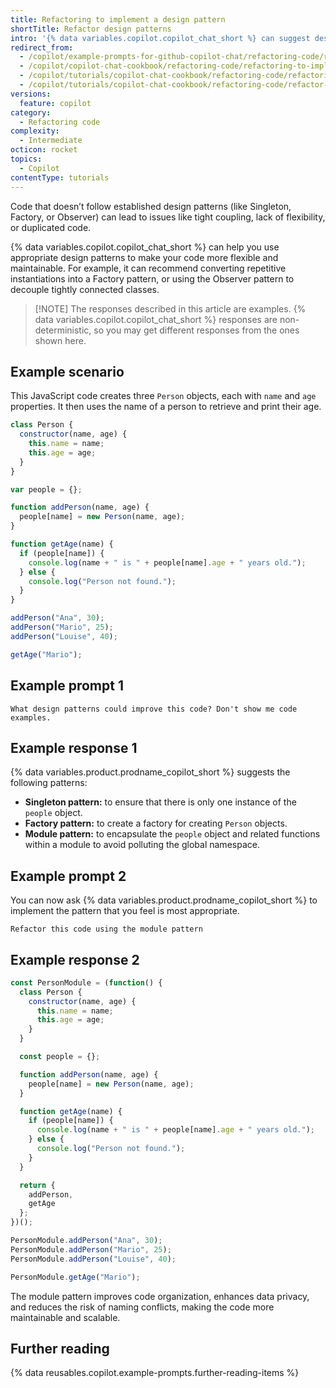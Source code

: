 ```yaml
---
title: Refactoring to implement a design pattern
shortTitle: Refactor design patterns
intro: '{% data variables.copilot.copilot_chat_short %} can suggest design patterns that you can use to improve your code.'
redirect_from:
  - /copilot/example-prompts-for-github-copilot-chat/refactoring-code/refactoring-to-implement-a-design-pattern
  - /copilot/copilot-chat-cookbook/refactoring-code/refactoring-to-implement-a-design-pattern
  - /copilot/tutorials/copilot-chat-cookbook/refactoring-code/refactoring-to-implement-a-design-pattern
  - /copilot/tutorials/copilot-chat-cookbook/refactoring-code/refactor-design-patterns
versions:
  feature: copilot
category:
  - Refactoring code
complexity:
  - Intermediate
octicon: rocket
topics:
  - Copilot
contentType: tutorials
---
```


Code that doesn’t follow established design patterns (like Singleton, Factory, or Observer) can lead to issues like tight coupling, lack of flexibility, or duplicated code.

{% data variables.copilot.copilot_chat_short %} can help you use appropriate design patterns to make your code more flexible and maintainable. For example, it can recommend converting repetitive instantiations into a Factory pattern, or using the Observer pattern to decouple tightly connected classes.

> [!NOTE] The responses described in this article are examples. {% data variables.copilot.copilot_chat_short %} responses are non-deterministic, so you may get different responses from the ones shown here.

## Example scenario

This JavaScript code creates three `Person` objects, each with `name` and `age` properties. It then uses the name of a person to retrieve and print their age.

```javascript
class Person {
  constructor(name, age) {
    this.name = name;
    this.age = age;
  }
}

var people = {};

function addPerson(name, age) {
  people[name] = new Person(name, age);
}

function getAge(name) {
  if (people[name]) {
    console.log(name + " is " + people[name].age + " years old.");
  } else {
    console.log("Person not found.");
  }
}

addPerson("Ana", 30);
addPerson("Mario", 25);
addPerson("Louise", 40);

getAge("Mario");
```

## Example prompt 1

`What design patterns could improve this code? Don't show me code examples.`

## Example response 1

{% data variables.product.prodname_copilot_short %} suggests the following patterns:

* **Singleton pattern:** to ensure that there is only one instance of the `people` object.
* **Factory pattern:** to create a factory for creating `Person` objects.
* **Module pattern:** to encapsulate the `people` object and related functions within a module to avoid polluting the global namespace.

## Example prompt 2

You can now ask {% data variables.product.prodname_copilot_short %} to implement the pattern that you feel is most appropriate.

`Refactor this code using the module pattern`

## Example response 2

```javascript
const PersonModule = (function() {
  class Person {
    constructor(name, age) {
      this.name = name;
      this.age = age;
    }
  }

  const people = {};

  function addPerson(name, age) {
    people[name] = new Person(name, age);
  }

  function getAge(name) {
    if (people[name]) {
      console.log(name + " is " + people[name].age + " years old.");
    } else {
      console.log("Person not found.");
    }
  }

  return {
    addPerson,
    getAge
  };
})();

PersonModule.addPerson("Ana", 30);
PersonModule.addPerson("Mario", 25);
PersonModule.addPerson("Louise", 40);

PersonModule.getAge("Mario");
```

The module pattern improves code organization, enhances data privacy, and reduces the risk of naming conflicts, making the code more maintainable and scalable.

## Further reading

{% data reusables.copilot.example-prompts.further-reading-items %}
